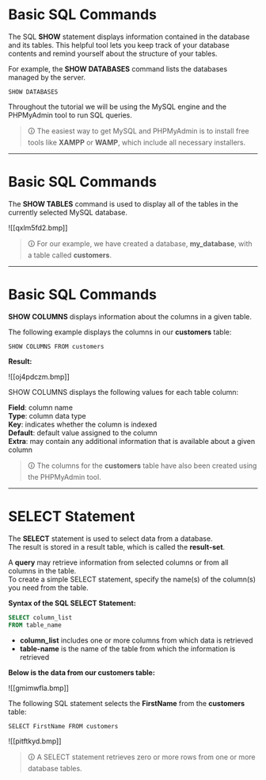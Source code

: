 # Basic SQL Commands
The SQL **SHOW** statement displays information contained in the database and its tables. This helpful tool lets you keep track of your database contents and remind yourself about the structure of your tables.  

For example, the **SHOW DATABASES** command lists the databases managed by the server.

```mysql
SHOW DATABASES
```

Throughout the tutorial we will be using the MySQL engine and the PHPMyAdmin tool to run SQL queries.

>🛈 The easiest way to get MySQL and PHPMyAdmin is to install free tools like **XAMPP** or **WAMP**, which include all necessary installers.

---

# Basic SQL Commands
The **SHOW TABLES** command is used to display all of the tables in the currently selected MySQL database. 

![[qxlm5fd2.bmp]]

>🛈 For our example, we have created a database, **my_database**, with a table called **customers**.

---

# Basic SQL Commands  
**SHOW COLUMNS** displays information about the columns in a given table.  
  
The following example displays the columns in our **customers** table:

```mysql
SHOW COLUMNS FROM customers
```


**Result:**

![[oj4pdczm.bmp]]

SHOW COLUMNS displays the following values for each table column:  
  
**Field**: column name  
**Type**: column data type  
**Key**: indicates whether the column is indexed  
**Default**: default value assigned to the column  
**Extra**: may contain any additional information that is available about a given column

>🛈 The columns for the **customers** table have also been created using the PHPMyAdmin tool.

---

# SELECT Statement  
The **SELECT** statement is used to select data from a database.  
The result is stored in a result table, which is called the **result-set**.  
  
A **query** may retrieve information from selected columns or from all columns in the table.  
To create a simple SELECT statement, specify the name(s) of the column(s) you need from the table.  
  
**Syntax of the SQL SELECT Statement:**

```sql
SELECT column_list  
FROM table_name
```

- **column_list** includes one or more columns from which data is retrieved  
- **table-name** is the name of the table from which the information is retrieved  
  
**Below is the data from our customers table:**

![[gmimwfla.bmp]]

The following SQL statement selects the **FirstName** from the **customers** table:

```mysql
SELECT FirstName FROM customers
```

![[pitftkyd.bmp]]

>🛈 A SELECT statement retrieves zero or more rows from one or more database tables.

